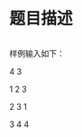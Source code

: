 # 题目描述


<p>
<img src="/upload/image/20130523/20130523122941_99564.png" alt=""/><img src="/upload/image/20130523/20130523134850_16367.png" alt=""/> 
</p>
<p>
样例输入如下：
</p>
<p>
4 3
</p>
<p>
1 2 3
</p>
<p>
2 3 1
</p>
<p>
3 4 4
</p>
